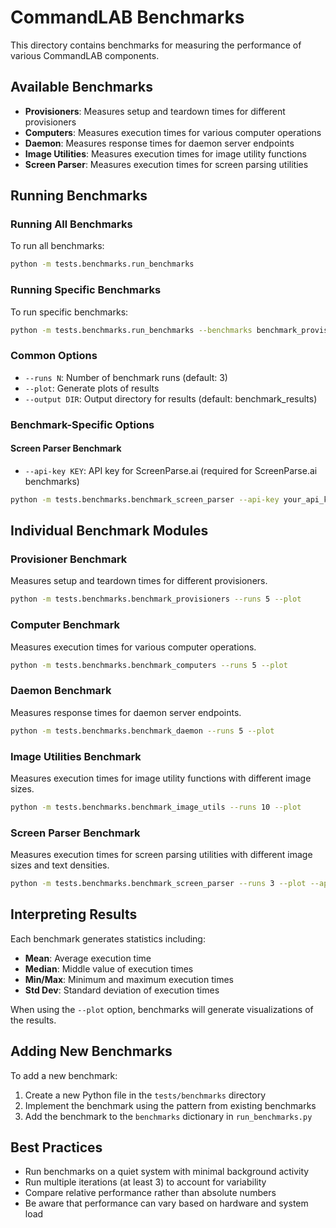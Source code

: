 # CommandLAB Benchmarks

This directory contains benchmarks for measuring the performance of various CommandLAB components.

## Available Benchmarks

- **Provisioners**: Measures setup and teardown times for different provisioners
- **Computers**: Measures execution times for various computer operations
- **Daemon**: Measures response times for daemon server endpoints
- **Image Utilities**: Measures execution times for image utility functions
- **Screen Parser**: Measures execution times for screen parsing utilities

## Running Benchmarks

### Running All Benchmarks

To run all benchmarks:

```bash
python -m tests.benchmarks.run_benchmarks
```

### Running Specific Benchmarks

To run specific benchmarks:

```bash
python -m tests.benchmarks.run_benchmarks --benchmarks benchmark_provisioners benchmark_image_utils
```

### Common Options

- `--runs N`: Number of benchmark runs (default: 3)
- `--plot`: Generate plots of results
- `--output DIR`: Output directory for results (default: benchmark_results)

### Benchmark-Specific Options

#### Screen Parser Benchmark

- `--api-key KEY`: API key for ScreenParse.ai (required for ScreenParse.ai benchmarks)

```bash
python -m tests.benchmarks.benchmark_screen_parser --api-key your_api_key --plot
```

## Individual Benchmark Modules

### Provisioner Benchmark

Measures setup and teardown times for different provisioners.

```bash
python -m tests.benchmarks.benchmark_provisioners --runs 5 --plot
```

### Computer Benchmark

Measures execution times for various computer operations.

```bash
python -m tests.benchmarks.benchmark_computers --runs 5 --plot
```

### Daemon Benchmark

Measures response times for daemon server endpoints.

```bash
python -m tests.benchmarks.benchmark_daemon --runs 5 --plot
```

### Image Utilities Benchmark

Measures execution times for image utility functions with different image sizes.

```bash
python -m tests.benchmarks.benchmark_image_utils --runs 10 --plot
```

### Screen Parser Benchmark

Measures execution times for screen parsing utilities with different image sizes and text densities.

```bash
python -m tests.benchmarks.benchmark_screen_parser --runs 3 --plot --api-key your_api_key
```

## Interpreting Results

Each benchmark generates statistics including:

- **Mean**: Average execution time
- **Median**: Middle value of execution times
- **Min/Max**: Minimum and maximum execution times
- **Std Dev**: Standard deviation of execution times

When using the `--plot` option, benchmarks will generate visualizations of the results.

## Adding New Benchmarks

To add a new benchmark:

1. Create a new Python file in the `tests/benchmarks` directory
2. Implement the benchmark using the pattern from existing benchmarks
3. Add the benchmark to the `benchmarks` dictionary in `run_benchmarks.py`

## Best Practices

- Run benchmarks on a quiet system with minimal background activity
- Run multiple iterations (at least 3) to account for variability
- Compare relative performance rather than absolute numbers
- Be aware that performance can vary based on hardware and system load

